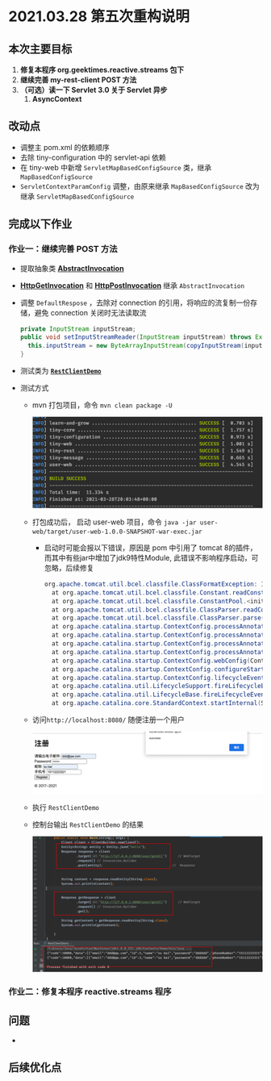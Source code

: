 # 2021.03.28 第五次重构说明

## 本次主要目标

1. **修复本程序 org.geektimes.reactive.streams 包下**
2. **继续完善 my-rest-client POST 方法**
3. **（可选）读一下 Servlet 3.0 关于 Servlet 异步**
   1. **AsyncContext**

## 改动点

- 调整主 pom.xml 的依赖顺序
- 去除 tiny-configuration 中的 servlet-api 依赖
- 在 tiny-web 中新增 `ServletMapBasedConfigSource` 类，继承 `MapBasedConfigSource`
- `ServletContextParamConfig` 调整，由原来继承 `MapBasedConfigSource` 改为继承 `ServletMapBasedConfigSource` 

## 完成以下作业

### **作业一：继续完善 POST 方法** 

- 提取抽象类 [**AbstractInvocation**](https://github.com/arno-angelica/learn-and-grow/blob/fifth_refactor/tiny-rest/src/main/java/com/arno/learn/grow/tiny/rest/clinet/AbstractInvocation.java)

- [**HttpGetInvocation**](https://github.com/arno-angelica/learn-and-grow/blob/fifth_refactor/tiny-rest/src/main/java/com/arno/learn/grow/tiny/rest/clinet/HttpGetInvocation.java) 和 [**HttpPostInvocation**](https://github.com/arno-angelica/learn-and-grow/blob/fifth_refactor/tiny-rest/src/main/java/com/arno/learn/grow/tiny/rest/clinet/HttpGetInvocation.java) 继承 `AbstractInvocation`

- 调整 `DefaultRespose` ，去除对 connection 的引用，将响应的流复制一份存储，避免 connection 关闭时无法读取流

  ```java
  private InputStream inputStream;
  public void setInputStreamReader(InputStream inputStream) throws Exception {
    this.inputStream = new ByteArrayInputStream(copyInputStream(inputStream).toByteArray());
  }
  ```

- 测试类为 [**`RestClientDemo`**](https://github.com/arno-angelica/learn-and-grow/blob/fifth_refactor/tiny-rest/src/test/java/com/arno/learn/grow/tiny/rest/demo/RestClientDemo.java)

- 测试方式

  - mvn 打包项目，命令 `mvn clean package -U`

    ![image-20210328200358042](mvn.png)

  - 打包成功后， 启动 user-web 项目，命令 `java -jar user-web/target/user-web-1.0.0-SNAPSHOT-war-exec.jar `

    - 启动时可能会报以下错误，原因是 pom 中引用了 tomcat 8的插件，而其中有些jar中增加了jdk9特性Module, 此错误不影响程序启动，可忽略，后续修复

      ```java
      org.apache.tomcat.util.bcel.classfile.ClassFormatException: Invalid byte tag in constant pool: 19
        at org.apache.tomcat.util.bcel.classfile.Constant.readConstant(Constant.java:133)
        at org.apache.tomcat.util.bcel.classfile.ConstantPool.<init>(ConstantPool.java:60)
        at org.apache.tomcat.util.bcel.classfile.ClassParser.readConstantPool(ClassParser.java:209)
        at org.apache.tomcat.util.bcel.classfile.ClassParser.parse(ClassParser.java:119)
        at org.apache.catalina.startup.ContextConfig.processAnnotationsStream(ContextConfig.java:2105)
        at org.apache.catalina.startup.ContextConfig.processAnnotationsJar(ContextConfig.java:1981)
        at org.apache.catalina.startup.ContextConfig.processAnnotationsUrl(ContextConfig.java:1947)
        at org.apache.catalina.startup.ContextConfig.processAnnotations(ContextConfig.java:1932)
        at org.apache.catalina.startup.ContextConfig.webConfig(ContextConfig.java:1326)
        at org.apache.catalina.startup.ContextConfig.configureStart(ContextConfig.java:878)
        at org.apache.catalina.startup.ContextConfig.lifecycleEvent(ContextConfig.java:369)
        at org.apache.catalina.util.LifecycleSupport.fireLifecycleEvent(LifecycleSupport.java:119)
        at org.apache.catalina.util.LifecycleBase.fireLifecycleEvent(LifecycleBase.java:90)
        at org.apache.catalina.core.StandardContext.startInternal(StandardContext.java:5179)
      
      ```

  - 访问`http://localhost:8080/` 随便注册一个用户

    ![image-20210328201911887](注册.png)

  - 执行 `RestClientDemo`

  - 控制台输出 `RestClientDemo` 的结果

    ![image-20210328202026730](输出.png)

    

### **作业二：修复本程序 reactive.streams 程序**



## 问题

- 


## 后续优化点

